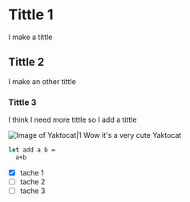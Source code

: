 # Tittle 1
I make a tittle
## Tittle 2
I make an other tittle
### Tittle 3
I think I need more tittle so I add a tittle

![Image of Yaktocat|1](https://octodex.github.com/images/yaktocat.png)
Wow it's a very cute Yaktocat
```Ocaml
let add a b =
  a+b
```
- [x] tache 1
- [ ] tache 2
- [ ] tache 3
